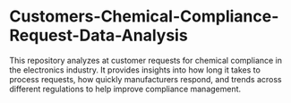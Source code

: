 # Customers-Chemical-Compliance-Request-Data-Analysis
This repository analyzes at customer requests for chemical compliance in the electronics industry. It provides insights into how long it takes to process requests, how quickly manufacturers respond, and trends across different regulations to help improve compliance management.
